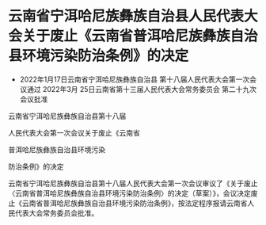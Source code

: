# 云南省宁洱哈尼族彝族自治县人民代表大会关于废止《云南省普洱哈尼族彝族自治县环境污染防治条例》的决定

- 2022年1月17日云南省宁洱哈尼族彝族自治县
  第十八届人民代表大会第一次会议通过 2022年3月
  25日云南省第十三届人民代表大会常务委员会
  第二十九次会议批准

<!-- INFO END -->

云南省宁洱哈尼族彝族自治县第十八届

人民代表大会第一次会议关于废止《云南省

普洱哈尼族彝族自治县环境污染

防治条例》的决定

云南省宁洱哈尼族彝族自治县第十八届人民代表大会第一次会议审议了《关于废止〈云南省普洱哈尼族彝族自治县环境污染防治条例〉的决定（草案）》，会议决定废止《云南省普洱哈尼族彝族自治县环境污染防治条例》，按法定程序报请云南省人民代表大会常务委员会批准。
